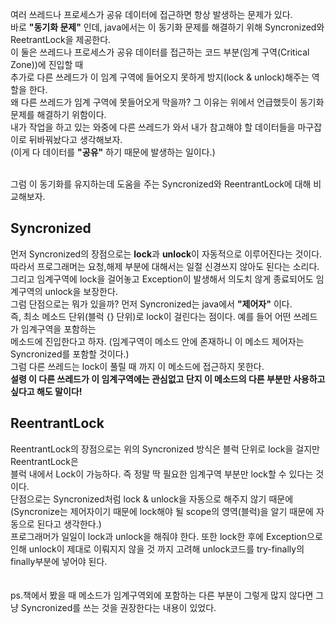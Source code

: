 여러 쓰레드나 프로세스가 공유 데이터에 접근하면 항상 발생하는 문제가 있다.   
바로 **"동기화 문제"** 인데, java에서는 이 동기화 문제를 해결하기 위해 Syncronized와 ReetrantLock을 제공한다.   
이 둘은 쓰레드나 프로세스가 공유 데이터를 접근하는 코드 부분(임계 구역(Critical Zone))에 진입할 때   
추가로 다른 쓰레드가 이 임계 구역에 들어오지 못하게 방지(lock & unlock)해주는 역할을 한다.   
왜 다른 쓰레드가 임계 구역에 못들어오게 막을까? 그 이유는 위에서 언급했듯이 동기화 문제를 해결하기 위함이다.   
내가 작업을 하고 있는 와중에 다른 쓰레드가 와서 내가 참고해야 할 데이터들을 마구잡이로 뒤바꿔놨다고 생각해보자.   
(이게 다 데이터를 **"공유"** 하기 때문에 발생하는 일이다.)<br></br>


그럼 이 동기화를 유지하는데 도움을 주는 Syncronized와 ReentrantLock에 대해 비교해보자.   
## Syncronized
먼저 Syncronized의 장점으로는 **lock**과 **unlock**이 자동적으로 이루어진다는 것이다.   
따라서 프로그래머는 요청,해제 부분에 대해서는 일절 신경쓰지 않아도 된다는 소리다.   
그리고 임계구역에 lock을 걸어놓고 Exception이 발생해서 의도치 않게 종료되어도 임계구역의 unlock을 보장한다.   
그럼 단점으로는 뭐가 있을까? 먼저 Syncronized는 java에서 **"제어자"** 이다.   
즉, 최소 메소드 단위(블럭 {} 단위)로 lock이 걸린다는 점이다. 예를 들어 어떤 쓰레드가 임계구역을 포함하는   
메소드에 진입한다고 하자. (임계구역이 메소드 안에 존재하니 이 메소드 제어자는 Syncronized를 포함할 것이다.)   
그럼 다른 쓰레드는 lock이 풀릴 때 까지 이 메소드에 접근하지 못한다.   
**설령 이 다른 쓰레드가 이 임계구역에는 관심없고 단지 이 메소드의 다른 부분만 사용하고 싶다고 해도 말이다!**   

## ReentrantLock
ReentrantLock의 장점으로는 위의 Syncronized 방식은 블럭 단위로 lock을 걸지만 ReentrantLock은   
블럭 내에서 Lock이 가능하다. 즉 정말 딱 필요한 임계구역 부분만 lock할 수 있다는 것이다.   
단점으로는 Syncronized처럼 lock & unlock을 자동으로 해주지 않기 때문에(Syncronize는 제어자이기 때문에 lock해야 될 scope의 영역(블럭)을 알기 때문에 자동으로 된다고 생각한다.)   
프로그래머가 일일이 lock과 unlock을 해줘야 한다. 또한 lock한 후에 Exception으로 인해 unlock이 제대로 이뤄지지 않을 것 까지 고려해 unlock코드를 try-finally의 finally부분에 넣어야 된다.   
    <br></br>
ps.책에서 봤을 때 메소드가 임계구역외에 포함하는 다른 부분이 그렇게 많지 않다면 그냥 Syncronized를 쓰는 것을 권장한다는 내용이 있었다.
